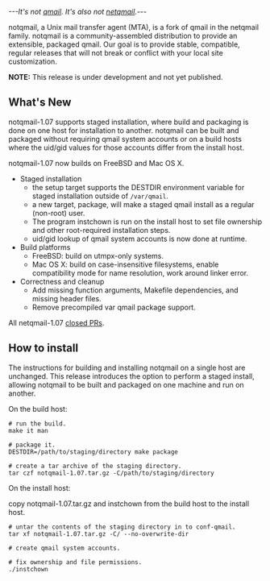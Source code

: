_---It's not [qmail](https://cr.yp.to/qmail.html). It's also not [netqmail](http://netqmail.org).---_

notqmail, a Unix mail transfer agent (MTA), is a fork of qmail in the netqmail family.  notqmail is a community-assembled distribution to provide an extensible, packaged qmail.  Our goal is to provide stable, compatible, regular releases that will not break or conflict with your local site customization.

**NOTE:** This release is under development and not yet published.

## What's New

notqmail-1.07 supports staged installation, where build and packaging is done on one host for installation to another.  notqmail can be built and packaged without requiring qmail system accounts or on a build hosts where the uid/gid values for those accounts differ from the install host.

notqmail-1.07 now builds on FreeBSD and Mac OS X.

* Staged installation
    * the setup target supports the DESTDIR environment variable for staged installation outside of `/var/qmail`.
    * a new target, package, will make a staged qmail install as a regular (non-root) user.
    * The program instchown is run on the install host to set file ownership and other root-required installation steps.
    * uid/gid lookup of qmail system accounts is now done at runtime.  
* Build platforms
    * FreeBSD: build on utmpx-only systems.
    * Mac OS X: build on case-insensitive filesystems, enable compatibility mode for name resolution, work around linker error.
* Correctness and cleanup
    * Add missing function arguments, Makefile dependencies, and missing header files.
    * Remove precompiled var qmail package support.

All netqmail-1.07 [closed PRs](https://github.com/notqmail/notqmail/pulls?q=is%3Apr+is%3Aclosed+milestone%3A1.07).

## How to install

The instructions for building and installing notqmail on a single host are unchanged.  This release introduces the option to perform a staged install, allowing notqmail to be built and packaged on one machine and run on another.

On the build host:

    # run the build.
    make it man

    # package it.
    DESTDIR=/path/to/staging/directory make package

    # create a tar archive of the staging directory.
    tar czf notqmail-1.07.tar.gz -C/path/to/staging/directory


On the install host:

copy notqmail-1.07.tar.gz and instchown from the build host to the install host.

    # untar the contents of the staging directory in to conf-qmail.
    tar xf notqmail-1.07.tar.gz -C/ --no-overwrite-dir

    # create qmail system accounts.

    # fix ownership and file permissions.
    ./instchown